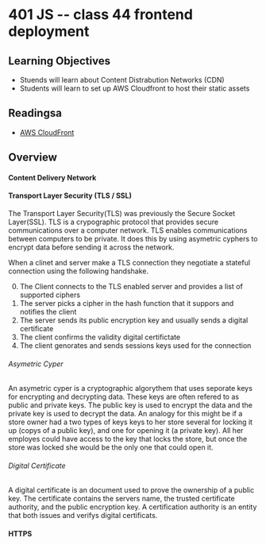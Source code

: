 # 401 JS -- class 44 frontend deployment

## Learning Objectives
* Stuends will learn about Content Distrabution Networks (CDN)
* Students will learn to set up AWS Cloudfront to host their static assets

## Readingsa
* [AWS CloudFront](https://aws.amazon.com/cloudfront/)

## Overview
#### Content Delivery Network
#### Transport Layer Security (TLS / SSL)
The Transport Layer Security(TLS) was previously the Secure Socket Layer(SSL). TLS is a crypographic protocol that provides secure communications over a computer network. TLS enables communications between computers to be private. It does this by using asymetric cyphers to encrypt data before sending it across the network.

When a clinet and server make a TLS connection they negotiate a stateful connection using the following handshake. 
 
0. The Client connects to the TLS enabled server and provides a list of supported ciphers
0. The server picks a cipher in the hash function that it suppors and notifies the client
0. The server sends its public encryption key and usually sends a digital certificate
0. The client confirms the validity digital certifictate
0. The client genorates and sends sessions keys used for the connection

###### Asymetric Cyper
An asymetric cyper is a cryptographic algorythem that uses seporate keys for encrypting and decrypting data. These keys are often refered to as public and private keys. The public key is used to encrypt the data and the private key is used to decrypt the data. An analogy for this might be if a store owner had a two types of keys keys to her store several for locking it up (copys of a public key), and one for opening it (a private key). All her employes could have access to the key that locks the store, but once the store was locked she would be the only one that could open it.

###### Digital Certificate
A digital certificate is an document used to prove the ownership of a public key. The certificate contains the servers name,  the trusted certificate authority, and the public encryption key. A certification authority is an entity that both issues and verifys digital certificats.

#### HTTPS

